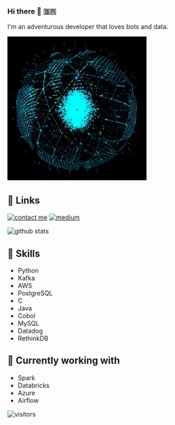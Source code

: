 
### Hi there 👋 :brazil:
I'm an adventurous developer that loves bots and data.

![](djif.gif)

  
## 🔗 Links


[![contact me](https://img.shields.io/badge/Tutanota-840010?style=for-the-badge&logo=Tutanota&logoColor=white)](mailto:minhadona@tuta.io?subject=GitHub)
[![medium](https://img.shields.io/badge/Medium-12100E?style=for-the-badge&logo=medium&logoColor=white)](https://minhadona.medium.com/) 
  
![github stats](https://github-readme-stats.vercel.app/api?username=minhadona&show_icons=true&theme=merko)



## :robot: Skills
+ Python
+ Kafka
+ AWS
+ PostgreSQL
+ C
+ Java
+ Cobol
+ MySQL
+ Datadog
+ RethinkDB



## :mechanical_arm: Currently working with
+ Spark
+ Databricks
+ Azure
+ Airflow

![visitors](https://visitor-badge.laobi.icu/badge?page_id=minhadona)
